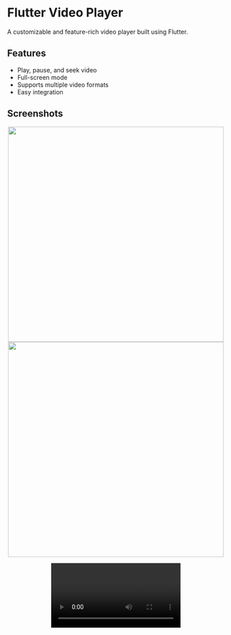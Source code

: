 # Flutter Video Player


A customizable and feature-rich video player built using Flutter.

## Features
* Play, pause, and seek video
* Full-screen mode
* Supports multiple video formats
* Easy integration 
## Screenshots

<div align="center">
   <img src="https://github.com/Ashupaldeora/video_player_example/assets/143180848/aaa88a08-c693-47c9-a8d8-24a8ce2dde2f" height=500px >
 
  <img src="https://github.com/Ashupaldeora/video_player_example/assets/143180848/181083b1-20c7-4ccf-bdcb-0c9a4dfacae3" height=500px >
  
 <video src="https://github.com/Ashupaldeora/video_player_example/assets/143180848/261adea6-7e9b-442f-bfd7-f5d18f7d570c"></video>
 
  
</div>




